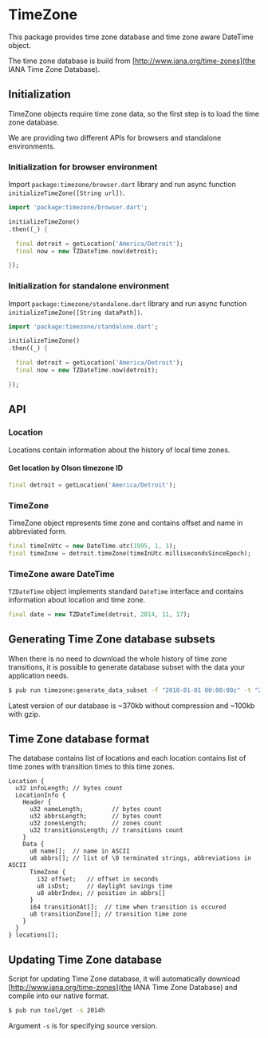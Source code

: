 # TimeZone

This package provides time zone database and time zone aware DateTime
object.

The time zone database is build from 
[http://www.iana.org/time-zones](the IANA Time Zone Database).

## Initialization

TimeZone objects require time zone data, so the first step is to load
the time zone database.

We are providing two different APIs for browsers and standalone
environments.

### Initialization for browser environment

Import `package:timezone/browser.dart` library and run async function
`initializeTimeZone([String url])`.

```dart
import 'package:timezone/browser.dart';

initializeTimeZone()
.then((_) {

  final detroit = getLocation('America/Detroit');
  final now = new TZDateTime.now(detroit);

});
```

### Initialization for standalone environment

Import `package:timezone/standalone.dart` library and run async function
`initializeTimeZone([String dataPath])`.

```dart
import 'package:timezone/standalone.dart';

initializeTimeZone()
.then((_) {

  final detroit = getLocation('America/Detroit');
  final now = new TZDateTime.now(detroit);

});
```

## API

### Location

Locations contain information about the history of local time zones.

#### Get location by Olson timezone ID

```dart
final detroit = getLocation('America/Detroit');
```

### TimeZone

TimeZone object represents time zone and contains offset and name in
abbreviated form.

```dart
final timeInUtc = new DateTime.utc(1995, 1, 1);
final timeZone = detroit.timeZone(timeInUtc.millisecondsSinceEpoch);
```

### TimeZone aware DateTime

`TZDateTime` object implements standard `DateTime` interface and
contains information about location and time zone.

```dart
final date = new TZDateTime(detroit, 2014, 11, 17);
```

## Generating Time Zone database subsets

When there is no need to download the whole history of time zone
transitions, it is possible to generate database subset with the data
your application needs.

```sh
$ pub run timezone:generate_data_subset -f "2010-01-01 00:00:00z" -t "2020-01-01 00:00:00z" -o 2014h-2010-2020.tzf
```

Latest version of our database is ~370kb without compression and
~100kb with gzip.

## Time Zone database format

The database contains list of locations and each location contains
list of time zones with transition times to this time zones.

```
Location {
  u32 infoLength; // bytes count
  LocationInfo {
    Header {
      u32 nameLength;        // bytes count
      u32 abbrsLength;       // bytes count
      u32 zonesLength;       // zones count
      u32 transitionsLength; // transitions count
    }
    Data {
      u8 name[];  // name in ASCII
      u8 abbrs[]; // list of \0 terminated strings, abbreviations in ASCII
      TimeZone {
        i32 offset;   // offset in seconds
        u8 isDst;     // daylight savings time
        u8 abbrIndex; // position in abbrs[]
      }
      i64 transitionAt[];  // time when transition is occured
      u8 transitionZone[]; // transition time zone
    }
  }
} locations[];
```

## Updating Time Zone database

Script for updating Time Zone database, it will automatically download
[http://www.iana.org/time-zones](the IANA Time Zone Database) and
compile into our native format.

```sh
$ pub run tool/get -s 2014h
```

Argument `-s` is for specifying source version.